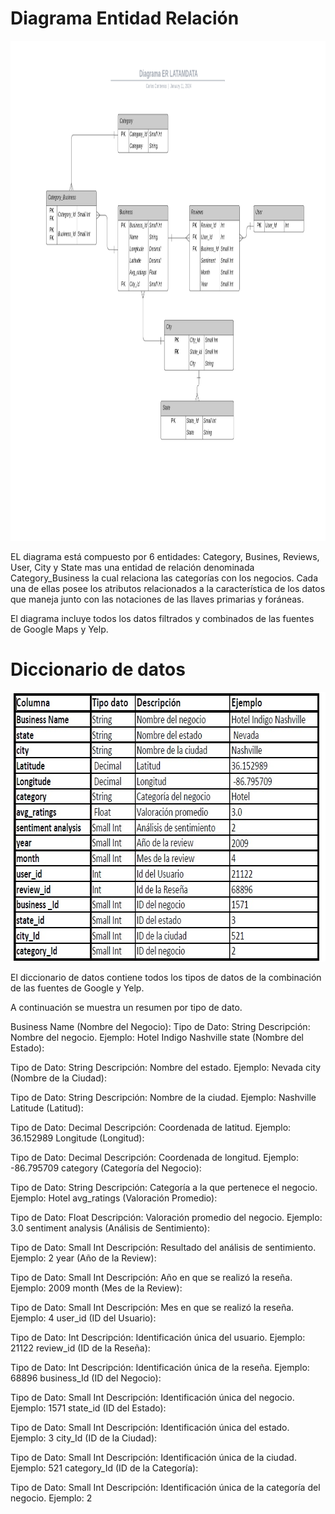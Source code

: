 <H1 align="left">Diagrama Entidad Relación</H1>

<img src="../assets/Diagrama_ER.png" alt="Descripción de la imagen" width="1760" height="800">

EL diagrama está compuesto por 6 entidades: Category, Busines, Reviews, User, City y State mas una entidad de relación denominada Category_Business la cual relaciona las categorías con los negocios. Cada una de ellas posee los atributos relacionados a la característica de los datos que maneja junto con las notaciones de las llaves primarias y foráneas. 

El diagrama incluye todos los datos filtrados y combinados de las fuentes de Google Maps y Yelp.


<H1 align="left">Diccionario de datos</H1>

<img src="../assets/Dicc_datos.jpg" alt="Descripción de la imagen" width="707" height="431">

El diccionario de datos contiene todos los tipos de datos de la combinación de las fuentes de Google y Yelp.

A continuación se muestra un resumen por tipo de dato.


Business Name (Nombre del Negocio):
Tipo de Dato: String
Descripción: Nombre del negocio.
Ejemplo: Hotel Indigo Nashville
state (Nombre del Estado):

Tipo de Dato: String
Descripción: Nombre del estado.
Ejemplo: Nevada
city (Nombre de la Ciudad):

Tipo de Dato: String
Descripción: Nombre de la ciudad.
Ejemplo: Nashville
Latitude (Latitud):

Tipo de Dato: Decimal
Descripción: Coordenada de latitud.
Ejemplo: 36.152989
Longitude (Longitud):

Tipo de Dato: Decimal
Descripción: Coordenada de longitud.
Ejemplo: -86.795709
category (Categoría del Negocio):

Tipo de Dato: String
Descripción: Categoría a la que pertenece el negocio.
Ejemplo: Hotel
avg_ratings (Valoración Promedio):

Tipo de Dato: Float
Descripción: Valoración promedio del negocio.
Ejemplo: 3.0
sentiment analysis (Análisis de Sentimiento):

Tipo de Dato: Small Int
Descripción: Resultado del análisis de sentimiento.
Ejemplo: 2
year (Año de la Review):

Tipo de Dato: Small Int
Descripción: Año en que se realizó la reseña.
Ejemplo: 2009
month (Mes de la Review):

Tipo de Dato: Small Int
Descripción: Mes en que se realizó la reseña.
Ejemplo: 4
user_id (ID del Usuario):

Tipo de Dato: Int
Descripción: Identificación única del usuario.
Ejemplo: 21122
review_id (ID de la Reseña):

Tipo de Dato: Int
Descripción: Identificación única de la reseña.
Ejemplo: 68896
business_Id (ID del Negocio):

Tipo de Dato: Small Int
Descripción: Identificación única del negocio.
Ejemplo: 1571
state_id (ID del Estado):

Tipo de Dato: Small Int
Descripción: Identificación única del estado.
Ejemplo: 3
city_Id (ID de la Ciudad):

Tipo de Dato: Small Int
Descripción: Identificación única de la ciudad.
Ejemplo: 521
category_Id (ID de la Categoría):

Tipo de Dato: Small Int
Descripción: Identificación única de la categoría del negocio.
Ejemplo: 2
